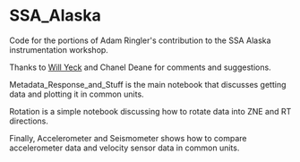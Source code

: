 # SSA_Alaska
Code for the portions of Adam Ringler's contribution to the SSA Alaska instrumentation workshop. 

Thanks to [Will Yeck](https://github.com/wyeck-usgs) and Chanel Deane for comments and suggestions.

Metadata_Response_and_Stuff is the main notebook that discusses getting data and plotting it in common units.

Rotation is a simple notebook discussing how to rotate data into ZNE and RT directions.

Finally, Accelerometer and Seismometer shows how to compare accelerometer data and velocity sensor data in common units.



